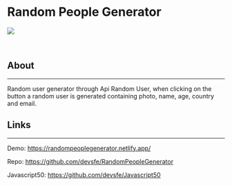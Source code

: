 # Random People Generator
<p>
    <img src="https://user-images.githubusercontent.com/58652794/107091174-135b0700-67e0-11eb-9865-c331f5985eca.gif">
</p>
<br>
<h2>About</h2>
<hr>
<p>Random user generator through Api Random User, when clicking on the button a random user is generated containing photo, name, age, country and email.</p>
<h2>Links</h2>
<hr>
<p>Demo: <a href="https://randompeoplegenerator.netlify.app/">https://randompeoplegenerator.netlify.app/ </a></p>
<p>Repo: <a href="https://github.com/devsfe/RandomPeopleGenerator">https://github.com/devsfe/RandomPeopleGenerator </a></p>
<p>Javascript50: <a href="https://github.com/devsfe/Javascript50">https://github.com/devsfe/Javascript50 </a></p>
